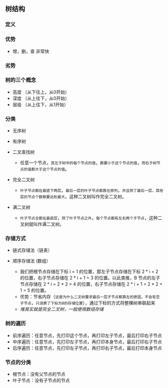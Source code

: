 ## 树结构

### 定义

### 优势
- 增，删，查 非常快

### 劣势

### 树的三个概念
- 高度 （从下往上，从0开始）
- 深度 （从上往下，从0开始）
- 层级 （从上往下，从1开始）

### 分类
- 无序树
- 有序树
- 二叉查找树
  - 任意一个节点，`其左子树中的每个节点的值`，`都要小于这个节点的值`，`而右子树节点的值都大于这个节点的值`。

- 完全二叉树
  - `叶子节点都在最底下两层`，`最后一层的叶子节点都靠左排列`，`并且除了最后一层，其他层的节点个数都要达到最大`，这种二叉树叫作完全二叉树。

- 满二叉树
  - `叶子节点全都在最底层`，`除了叶子节点之外`，`每个节点都有左右两个子节点`，这种二叉树就叫作满二叉树。

### 存储方式
- 链式存储法（链表）


- 顺序存储法 (数组）
  - 我们把根节点存储在下标 i = 1 的位置，那左子节点存储在下标 2 * i = 2 的位置，右子节点存储在 2 * i + 1 = 3 的位置。以此类推，B 节点的左子节点存储在 2 * i = 2 * 2 = 4 的位置，右子节点存储在 2 * i + 1 = 2 * 2 + 1 = 5 的位置。
  - 优势：节省内存（`这是为什么二叉树要求最后一层子节点都靠左的原因，不会有空子节点`，`只浪费了下标为0的存储位置`），通过下标的方式将整棵树串联起来
  - *堆其实就是完全二叉树，一般使用数组存储*

### 树的遍历
- 前序遍历：任意节点，先打印这个节点，再打印左子节点，最后打印右子节点
- 中序遍历：任意节点，先打印左子节点，再打印本身节点，最后打印右子节点
- 后序遍历：任意节点，先打印左子节点，再打印右子节点，最后打印本身节点

### 节点的分类
- 根节点：没有父节点的节点
- 叶子节点：没有子节点的节点